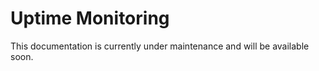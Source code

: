 # Uptime Monitoring

This documentation is currently under maintenance and will be available soon.

